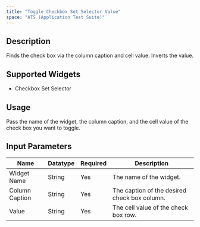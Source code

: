 ```yaml
---
title: "Toggle Checkbox Set Selector Value"
space: "ATS (Application Test Suite)"
---
```

## Description

Finds the check box via the column caption and cell value. Inverts the value.

## Supported Widgets

 + Checkbox Set Selector

## Usage

Pass the name of the widget, the column caption, and the cell value of the check box you want to toggle.

## Input Parameters

Name | Datatype | Required | Description
---- |--------| -------|---------------
Widget Name | String | Yes | The name of the widget.
Column Caption | String | Yes | The caption of the desired check box column.
Value | String | Yes | The cell value of the check box row.

